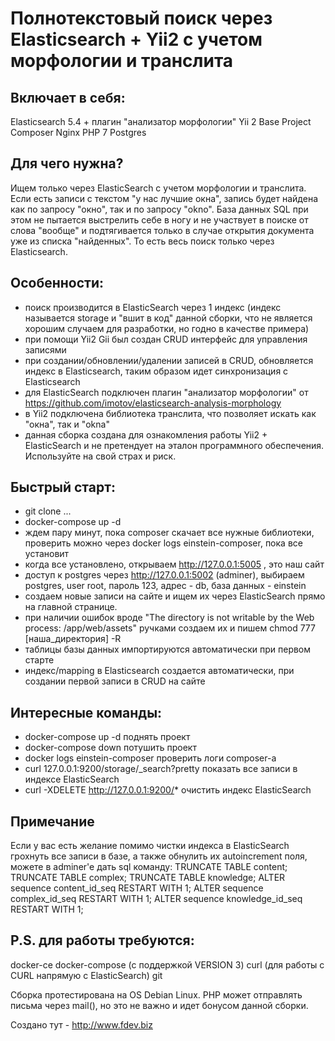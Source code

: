 # Полнотекстовый поиск через Elasticsearch + Yii2 с учетом морфологии и транслита

## Включает в себя:
Elasticsearch 5.4 + плагин "анализатор морфологии"
Yii 2 Base Project
Composer
Nginx
PHP 7
Postgres

## Для чего нужна?
Ищем только через ElasticSearch с учетом морфологии и транслита.
Если есть записи с текстом "у нас лучшие окна", запись будет найдена как по запросу "окно", так и по запросу "okno". База данных SQL при этом не пытается выстрелить себе в ногу и не участвует в поиске от слова "вообще" и подтягивается только в случае открытия документа уже из списка "найденных". То есть весь поиск только через Elasticsearch.

## Особенности:
* поиск производится в ElasticSearch через 1 индекс (индекс называется storage и "вшит в код" данной сборки, что не является хорошим случаем для разработки, но годно в качестве примера)
* при помощи Yii2 Gii был создан CRUD интерфейс для управления записями
* при создании/обновлении/удалении записей в CRUD, обновляется индекс в Elasticsearch, таким образом идет синхронизация с Elasticsearch
* для ElasticSearch подключен плагин "анализатор морфологии" от https://github.com/imotov/elasticsearch-analysis-morphology
* в Yii2 подключена библиотека транслита, что позволяет искать как "окна", так и "okna"
* данная сборка создана для ознакомления работы Yii2 + ElasticSearch и не претендует на эталон программного обеспечения. Используйте на свой страх и риск.

## Быстрый старт:
* git clone ...
* docker-compose up -d
* ждем пару минут, пока composer скачает все нужные библиотеки, проверить можно через docker logs einstein-composer, пока все установит
* когда все установлено, открываем http://127.0.0.1:5005 , это наш сайт
* доступ к postgres через http://127.0.0.1:5002 (adminer), выбираем postgres, user root, пароль 123, адрес - db, база данных - einstein
* создаем новые записи на сайте и ищем их через ElasticSearch прямо на главной странице.
* при наличии ошибок вроде "The directory is not writable by the Web process: /app/web/assets" ручками создаем их и пишем chmod 777 [наша_директория] -R
* таблицы базы данных импортируются автоматически при первом старте
* индекс/mapping в Elasticsearch создается автоматически, при создании первой записи в CRUD на сайте

## Интересные команды:
* docker-compose up -d
поднять проект
* docker-compose down
потушить проект
* docker logs einstein-composer
проверить логи composer-a
* curl 127.0.0.1:9200/storage/_search?pretty
показать все записи в индексе ElasticSearch
* curl -XDELETE http://127.0.0.1:9200/*
очистить индекс ElasticSearch

## Примечание
Если у вас есть желание помимо чистки индекса в ElasticSearch грохнуть все записи в базе, а также обнулить их autoincrement поля, можете в adminer'e дать sql команду:
TRUNCATE TABLE content;
TRUNCATE TABLE complex;
TRUNCATE TABLE knowledge;
ALTER sequence content_id_seq RESTART WITH 1;
ALTER sequence complex_id_seq RESTART WITH 1;
ALTER sequence knowledge_id_seq RESTART WITH 1;

## P.S. для работы требуются:
docker-ce
docker-compose (с поддержкой VERSION 3)
curl (для работы с CURL напрямую с ElasticSearch)
git

Сборка протестирована на OS Debian Linux.
PHP может отправлять письма через mail(), но это не важно и идет бонусом данной сборки.

Создано тут - http://www.fdev.biz
